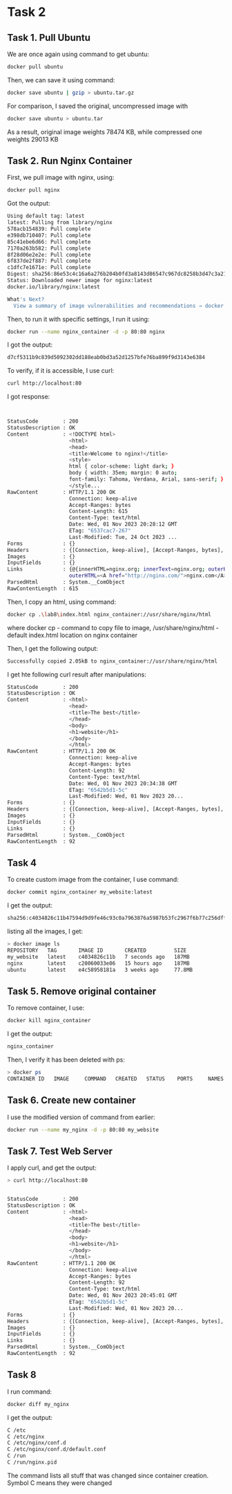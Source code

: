 # Task 2

## Task 1. Pull Ubuntu

We are once again using command to get ubuntu:

```sh
docker pull ubuntu
```

Then, we can save it using command:

```sh
docker save ubuntu | gzip > ubuntu.tar.gz
```

For comparison, I saved the original, uncompressed image with 

```sh
docker save ubuntu > ubuntu.tar
```

As a result, original image weights 78474 KB, while compressed one weights 29013 KB

## Task 2. Run Nginx Container

First, we pull image with nginx, using:

```sh
docker pull nginx
```

Got the output:

```sh
Using default tag: latest
latest: Pulling from library/nginx
578acb154839: Pull complete
e398db710407: Pull complete
85c41ebe6d66: Pull complete
7170a263b582: Pull complete
8f28d06e2e2e: Pull complete
6f837de2f887: Pull complete
c1dfc7e1671e: Pull complete
Digest: sha256:86e53c4c16a6a276b204b0fd3a8143d86547c967dc8258b3d47c3a21bb68d3c6
Status: Downloaded newer image for nginx:latest
docker.io/library/nginx:latest

What's Next?
  View a summary of image vulnerabilities and recommendations → docker scout quickview nginx
```

Then, to run it with specific settings, I run it using:

```sh
docker run --name nginx_container -d -p 80:80 nginx
```

I got the output:

```sh
d7cf5311b9c839d5092302dd188eab0bd3a52d1257bfe76ba899f9d3143e6384
```

To verify, if it is accessible, I use curl:

```sh
curl http://localhost:80
```

I got response:

```sh


StatusCode        : 200
StatusDescription : OK
Content           : <!DOCTYPE html>
                    <html>
                    <head>
                    <title>Welcome to nginx!</title>
                    <style>
                    html { color-scheme: light dark; }
                    body { width: 35em; margin: 0 auto;
                    font-family: Tahoma, Verdana, Arial, sans-serif; }
                    </style...
RawContent        : HTTP/1.1 200 OK
                    Connection: keep-alive
                    Accept-Ranges: bytes
                    Content-Length: 615
                    Content-Type: text/html
                    Date: Wed, 01 Nov 2023 20:28:12 GMT
                    ETag: "6537cac7-267"
                    Last-Modified: Tue, 24 Oct 2023 ...
Forms             : {}
Headers           : {[Connection, keep-alive], [Accept-Ranges, bytes], [Content-Length, 615], [Content-Type, text/html]...}
Images            : {}
InputFields       : {}
Links             : {@{innerHTML=nginx.org; innerText=nginx.org; outerHTML=<A href="http://nginx.org/">nginx.org</A>; outerText=nginx.org; tagName=A; href=http://nginx.org/}, @{innerHTML=nginx.com; innerText=nginx.com;
                    outerHTML=<A href="http://nginx.com/">nginx.com</A>; outerText=nginx.com; tagName=A; href=http://nginx.com/}}
ParsedHtml        : System.__ComObject
RawContentLength  : 615
```

Then, I copy an html, using command:

```sh
docker cp .\lab8\index.html nginx_container://usr/share/nginx/html
```

where docker cp - command to copy file to image, /usr/share/nginx/html - default index.html location on nginx container

Then, I get the following output:

```sh
Successfully copied 2.05kB to nginx_container://usr/share/nginx/html
```

I get hte following curl result after manipulations:

```sh
StatusCode        : 200
StatusDescription : OK
Content           : <html>
                    <head>
                    <title>The best</title>
                    </head>
                    <body>
                    <h1>website</h1>
                    </body>
                    </html>
RawContent        : HTTP/1.1 200 OK
                    Connection: keep-alive
                    Accept-Ranges: bytes
                    Content-Length: 92
                    Content-Type: text/html
                    Date: Wed, 01 Nov 2023 20:34:38 GMT
                    ETag: "6542b5d1-5c"
                    Last-Modified: Wed, 01 Nov 2023 20...
Forms             : {}
Headers           : {[Connection, keep-alive], [Accept-Ranges, bytes], [Content-Length, 92], [Content-Type, text/html]...}
Images            : {}
InputFields       : {}
Links             : {}
ParsedHtml        : System.__ComObject
RawContentLength  : 92
```

## Task 4

To create custom image from the container, I use command:

```sh
docker commit nginx_container my_website:latest
```

I get the output:

```sh
sha256:c4034826c11b47594d9d9fe46c93c0a7963876a5987b53fc2967f6b77c256dff
```

listing all the images, I get:

```sh
> docker image ls
REPOSITORY   TAG       IMAGE ID       CREATED         SIZE
my_website   latest    c4034826c11b   7 seconds ago   187MB
nginx        latest    c20060033e06   15 hours ago    187MB
ubuntu       latest    e4c58958181a   3 weeks ago     77.8MB
```

## Task 5. Remove original container

To remove container, I use:

```sh
docker kill nginx_container
```

I get the output:

```sh
nginx_container
```

Then, I verify it has been deleted with ps:

```sh
> docker ps
CONTAINER ID   IMAGE     COMMAND   CREATED   STATUS    PORTS     NAMES
```

## Task 6. Create new container

I use the modified version of command from earlier:

```sh
docker run --name my_nginx -d -p 80:80 my_website
```

## Task 7. Test Web Server

I apply curl, and get the output:

```sh
> curl http://localhost:80


StatusCode        : 200
StatusDescription : OK
Content           : <html>
                    <head>
                    <title>The best</title>
                    </head>
                    <body>
                    <h1>website</h1>
                    </body>
                    </html>
RawContent        : HTTP/1.1 200 OK
                    Connection: keep-alive
                    Accept-Ranges: bytes
                    Content-Length: 92
                    Content-Type: text/html
                    Date: Wed, 01 Nov 2023 20:45:01 GMT
                    ETag: "6542b5d1-5c"
                    Last-Modified: Wed, 01 Nov 2023 20...
Forms             : {}
Headers           : {[Connection, keep-alive], [Accept-Ranges, bytes], [Content-Length, 92], [Content-Type, text/html]...}
Images            : {}
InputFields       : {}
Links             : {}
ParsedHtml        : System.__ComObject
RawContentLength  : 92
```

## Task 8

I run command:

```sh
docker diff my_nginx
```

I get the output:

```sh
C /etc
C /etc/nginx
C /etc/nginx/conf.d
C /etc/nginx/conf.d/default.conf
C /run
C /run/nginx.pid
```

The command lists all stuff that was changed since container creation. Symbol C means they were changed
